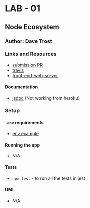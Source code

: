 # LAB - 01

## Node Ecosystem

### Author: Dave Trost

### Links and Resources
* [submission PR](https://github.com/401-advanced-javascript-davetrost/class-01/pull/1)
* [travis](https://travis-ci.com/401-advanced-javascript-davetrost/class-01)
* [front-end-web-server](https://career-track-class-01-dave.herokuapp.com/)

#### Documentation
* [jsdoc](http://xyz.com) (Not working from heroku)

### Setup
#### `.env` requirements
* [env example](.env.example)

#### Running the app
* N/A

#### Tests
* `npm test` - to run all the tests in jest

#### UML
* N/A
